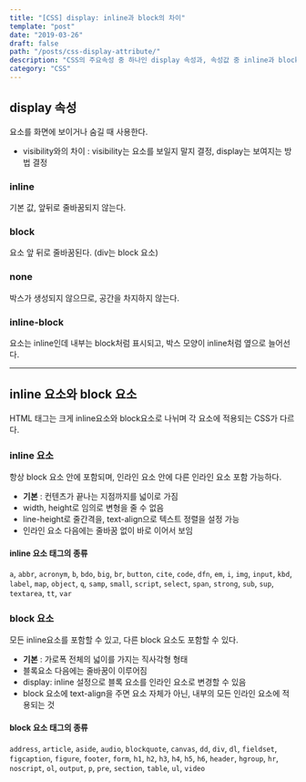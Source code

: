```yaml
---
title: "[CSS] display: inline과 block의 차이"
template: "post"
date: "2019-03-26"
draft: false
path: "/posts/css-display-attribute/"
description: "CSS의 주요속성 중 하나인 display 속성과, 속성값 중 inline과 block이 어떤 차이가 있는지 정리한 글입니다."
category: "CSS"
---
```


## display 속성
요소를 화면에 보이거나 숨길 때 사용한다.
* visibility와의 차이 : visibility는 요소를 보일지 말지 결정, display는 보여지는 방법 결정

### inline
기본 값, 앞뒤로 줄바꿈되지 않는다.

### block
요소 앞 뒤로 줄바꿈된다. (div는 block 요소)

### none
박스가 생성되지 않으므로, 공간을 차지하지 않는다.

### inline-block 
요소는 inline인데 내부는 block처럼 표시되고, 박스 모양이 inline처럼 옆으로 늘어선다.

***

## inline 요소와 block 요소
HTML 태그는 크게 inline요소와 block요소로 나뉘며 각 요소에 적용되는 CSS가 다르다.

### inline 요소
항상 block 요소 안에 포함되며, 인라인 요소 안에 다른 인라인 요소 포함 가능하다.

* **기본** : 컨텐츠가 끝나는 지점까지를 넓이로 가짐
* width, height로 임의로 변형을 줄 수 없음
* line-height로 줄간격을, text-align으로 텍스트 정렬을 설정 가능
* 인라인 요소 다음에는 줄바꿈 없이 바로 이어서 보임

#### inline 요소 태그의 종류

`a`, `abbr`, `acronym`, `b`, `bdo`, `big`, `br`, `button`, `cite`, `code`, `dfn`, `em`, `i`, `img`, `input`, `kbd`, `label`, `map`, `object`, `q`, `samp`, `small`, `script`, `select`, `span`, `strong`, `sub`, `sup`, `textarea`, `tt`, `var`

### block 요소
모든 inline요소를 포함할 수 있고, 다른 block 요소도 포함할 수 있다.

* **기본** : 가로폭 전체의 넓이를 가지는 직사각형 형태
* 블록요소 다음에는 줄바꿈이 이루어짐
* display: inline 설정으로 블록 요소를 인라인 요소로 변경할 수 있음
* block 요소에 text-align을 주면 요소 자체가 아닌, 내부의 모든 인라인 요소에 적용되는 것

#### block 요소 태그의 종류
`address`, `article`, `aside`, `audio`, `blockquote`, `canvas`, `dd`, `div`, `dl`, `fieldset`, `figcaption`, `figure`, `footer`, `form`, `h1`, `h2`, `h3`, `h4`, `h5`, `h6`, `header`, `hgroup`, `hr`, `noscript`, `ol`, `output`, `p`, `pre`, `section`, `table`, `ul`, `video`
